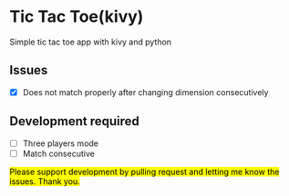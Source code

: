 # Tic Tac Toe(kivy)

Simple tic tac toe app with kivy and python

## Issues
- [x] Does not match properly after changing dimension consecutively

## Development required 
- [ ] Three players mode
- [ ] Match consecutive

<mark>Please support development by pulling request and letting me know the issues. Thank you.</mark>
